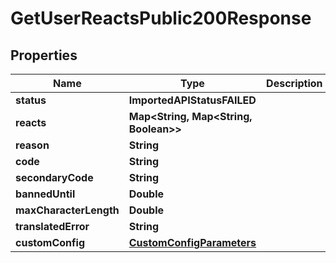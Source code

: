 

# GetUserReactsPublic200Response


## Properties

| Name | Type | Description | Notes |
|------------ | ------------- | ------------- | -------------|
|**status** | **ImportedAPIStatusFAILED** |  |  |
|**reacts** | **Map&lt;String, Map&lt;String, Boolean&gt;&gt;** |  |  |
|**reason** | **String** |  |  |
|**code** | **String** |  |  |
|**secondaryCode** | **String** |  |  [optional] |
|**bannedUntil** | **Double** |  |  [optional] |
|**maxCharacterLength** | **Double** |  |  [optional] |
|**translatedError** | **String** |  |  [optional] |
|**customConfig** | [**CustomConfigParameters**](CustomConfigParameters.md) |  |  [optional] |



